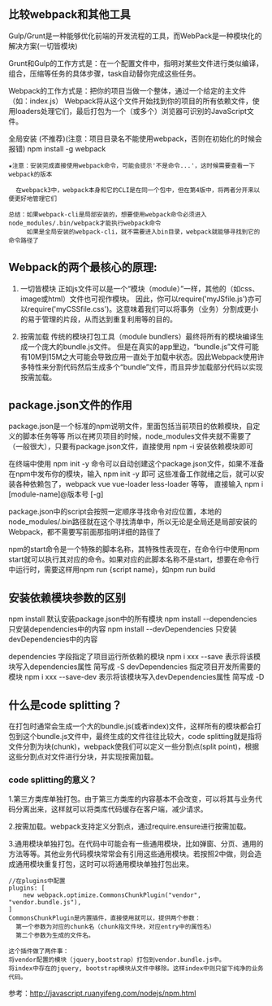 ## 比较webpack和其他工具

  Gulp/Grunt是一种能够优化前端的开发流程的工具，而WebPack是一种模块化的解决方案(一切皆模块)

  Grunt和Gulp的工作方式是：在一个配置文件中，指明对某些文件进行类似编译，组合，压缩等任务的具体步骤，task自动替你完成这些任务。

  Webpack的工作方式是：把你的项目当做一个整体，通过一个给定的主文件（如：index.js）
  Webpack将从这个文件开始找到你的项目的所有依赖文件，使用loaders处理它们，最后打包为一个（或多个）浏览器可识别的JavaScript文件。
  
  全局安装 (不推荐)(注意：项目目录名不能使用webpack，否则在初始化的时候会报错)
  npm install -g webpack

    ★注意：安装完成直接使用webpack命令，可能会提示'不是命令...'，这时候需要查看一下webpack的版本
    
      在webpack3中，webpack本身和它的CLI是在同一个包中，但在第4版中，将两者分开来以便更好地管理它们
    
    总结：如果webpack-cli是局部安装的，想要使用webpack命令必须进入node_modules/.bin/webpack才能执行webpack命令
         如果是全局安装的webpack-cli，就不需要进入bin目录，webpack就能够寻找到它的命令路径了
         
## Webpack的两个最核心的原理:
  1. 一切皆模块
    正如js文件可以是一个“模块（module）”一样，其他的（如css、image或html）文件也可视作模块。
    因此，你可以require('myJSfile.js')亦可以require('myCSSfile.css')。这意味着我们可以将事务（业务）分割成更小的易于管理的片段，从而达到重复利用等的目的。

  2. 按需加载
    传统的模块打包工具（module bundlers）最终将所有的模块编译生成一个庞大的bundle.js文件。
    但是在真实的app里边，“bundle.js”文件可能有10M到15M之大可能会导致应用一直处于加载中状态。因此Webpack使用许多特性来分割代码然后生成多个“bundle”文件，而且异步加载部分代码以实现按需加载。
 
## package.json文件的作用   
  package.json是一个标准的npm说明文件，里面包括当前项目的依赖模块，自定义的脚本任务等等
  所以在拷贝项目的时候，node_modules文件夹就不需要了（一般很大），只要有package.json文件，直接使用 npm -i 安装依赖模块即可
  
  在终端中使用 npm init -y 命令可以自动创建这个package.json文件，如果不准备在npm中发布你的模块，输入 npm init -y 即可
  这些准备工作就绪之后，就可以安装各种依赖包了，webpack vue vue-loader less-loader 等等， 直接输入 npm i [module-name]@版本号 [-g]
  
  package.json中的script会按照一定顺序寻找命令对应位置，本地的node_modules/.bin路径就在这个寻找清单中，所以无论是全局还是局部安装的Webpack，都不需要写前面那指明详细的路径了
  
  npm的start命令是一个特殊的脚本名称，其特殊性表现在，在命令行中使用npm start就可以执行其对应的命令。如果对应的此脚本名称不是start，想要在命令行中运行时，需要这样用npm run {script name}，如npm run build
    
## 安装依赖模块参数的区别

  npm install 默认安装package.json中的所有模块
  npm install --dependencies 只安装dependencies中的内容
  npm install --devDependencies 只安装devDependencies中的内容

  dependencies 字段指定了项目运行所依赖的模块 npm i xxx --save 表示将该模块写入dependencies属性 简写成 -S
  devDependencies 指定项目开发所需要的模块 npm i xxx --save-dev 表示将该模块写入devDependencies属性 简写成 -D
  
## 什么是code splitting？

  在打包时通常会生成一个大的bundle.js(或者index)文件，这样所有的模块都会打包到这个bundle.js文件中，最终生成的文件往往比较大，code splitting就是指将文件分割为块(chunk)，webpack使我们可以定义一些分割点(split point)，根据这些分割点对文件进行分块，并实现按需加载。

### code splitting的意义？
  1.第三方类库单独打包。由于第三方类库的内容基本不会改变，可以将其与业务代码分离出来，这样就可以将类库代码缓存在客户端，减少请求。

  2.按需加载。webpack支持定义分割点，通过require.ensure进行按需加载。

  3.通用模块单独打包。在代码中可能会有一些通用模块，比如弹窗、分页、通用的方法等等。其他业务代码模块常常会有引用这些通用模块。若按照2中做，则会造成通用模块重复打包，这时可以将通用模块单独打包出来。

    //在plugins中配置
    plugins: [
        new webpack.optimize.CommonsChunkPlugin("vendor", "vendor.bundle.js"),
    ]
    CommonsChunkPlugin是内置插件，直接使用就可以，提供两个参数：
      第一个参数为对应的chunk名（chunk指文件块，对应entry中的属性名）
      第二个参数为生成的文件名。

    这个插件做了两件事：
    将vendor配置的模块（jquery,bootstrap）打包到vendor.bundle.js中。
    将index中存在的jquery, bootstrap模块从文件中移除。这样index中则只留下纯净的业务代码。
  
 
 
 
 
 
 
 
 
 
 
 
 
 
 
 
 
 
 
 
 
 

    
参考：http://javascript.ruanyifeng.com/nodejs/npm.html

